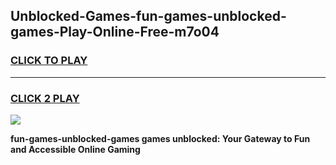 
## Unblocked-Games-fun-games-unblocked-games-Play-Online-Free-m7o04
<h3>
<a href="https://premium76.site?title=fun-games-unblocked-games&ref=26A">CLICK TO PLAY</a></h3>
<hr>

<h3>
<a href="https://premium76.site?title=fun-games-unblocked-games&ref=26A">CLICK 2 PLAY</a>
  
</h3>

<a href="https://premium76.site?title=fun-games-unblocked-games&ref=26A"><img src="https://clearcache.store/games.png"></a>


**fun-games-unblocked-games games unblocked: Your Gateway to Fun and Accessible Online Gaming**
